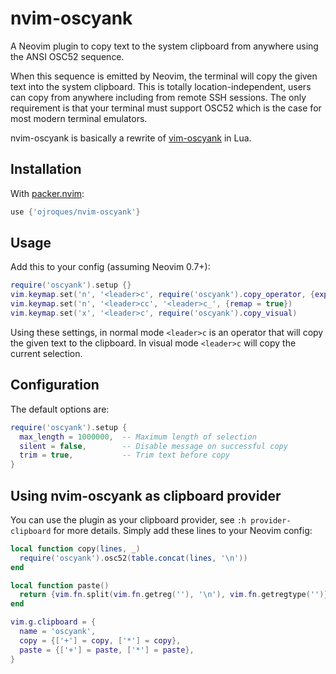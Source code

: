 # nvim-oscyank

A Neovim plugin to copy text to the system clipboard from anywhere using the
ANSI OSC52 sequence.

When this sequence is emitted by Neovim, the terminal will copy the given text
into the system clipboard. This is totally location-independent, users can copy
from anywhere including from remote SSH sessions. The only requirement is that
your terminal must support OSC52 which is the case for most modern terminal
emulators.

nvim-oscyank is basically a rewrite of
[vim-oscyank](https://github.com/ojroques/vim-oscyank) in Lua.

## Installation
With [packer.nvim](https://github.com/wbthomason/packer.nvim):
```lua
use {'ojroques/nvim-oscyank'}
```

## Usage
Add this to your config (assuming Neovim 0.7+):
```lua
require('oscyank').setup {}
vim.keymap.set('n', '<leader>c', require('oscyank').copy_operator, {expr = true})
vim.keymap.set('n', '<leader>cc', '<leader>c_', {remap = true})
vim.keymap.set('x', '<leader>c', require('oscyank').copy_visual)
```

Using these settings, in normal mode `<leader>c` is an operator that will copy
the given text to the clipboard. In visual mode `<leader>c` will copy the
current selection.

## Configuration
The default options are:
```lua
require('oscyank').setup {
  max_length = 1000000,  -- Maximum length of selection
  silent = false,        -- Disable message on successful copy
  trim = true,           -- Trim text before copy
}
```

## Using nvim-oscyank as clipboard provider
You can use the plugin as your clipboard provider, see `:h provider-clipboard`
for more details. Simply add these lines to your Neovim config:
```lua
local function copy(lines, _)
  require('oscyank').osc52(table.concat(lines, '\n'))
end

local function paste()
  return {vim.fn.split(vim.fn.getreg(''), '\n'), vim.fn.getregtype('')}
end

vim.g.clipboard = {
  name = 'oscyank',
  copy = {['+'] = copy, ['*'] = copy},
  paste = {['+'] = paste, ['*'] = paste},
}
```
